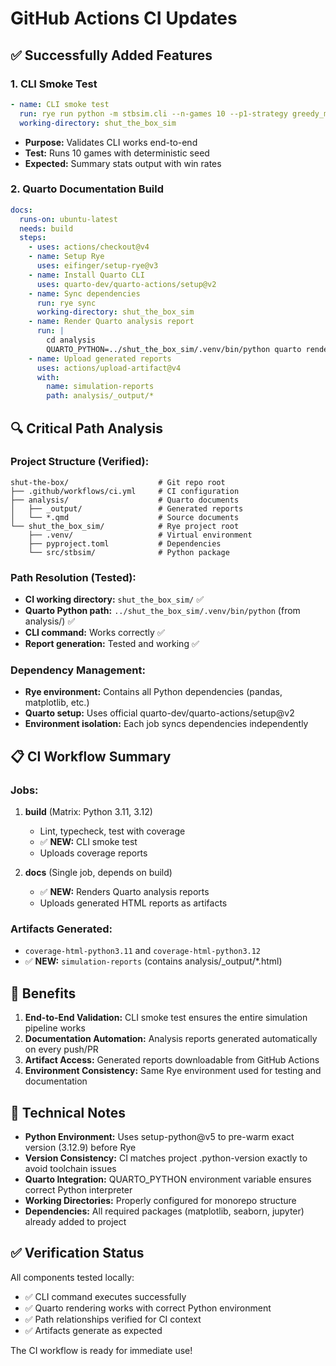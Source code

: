 # GitHub Actions CI Updates

## ✅ **Successfully Added Features**

### **1. CLI Smoke Test**
```yaml
- name: CLI smoke test
  run: rye run python -m stbsim.cli --n-games 10 --p1-strategy greedy_max --p2-strategy min_tiles --seed 123
  working-directory: shut_the_box_sim
```
- **Purpose:** Validates CLI works end-to-end
- **Test:** Runs 10 games with deterministic seed
- **Expected:** Summary stats output with win rates

### **2. Quarto Documentation Build**
```yaml
docs:
  runs-on: ubuntu-latest
  needs: build
  steps:
    - uses: actions/checkout@v4
    - name: Setup Rye
      uses: eifinger/setup-rye@v3
    - name: Install Quarto CLI
      uses: quarto-dev/quarto-actions/setup@v2
    - name: Sync dependencies
      run: rye sync
      working-directory: shut_the_box_sim
    - name: Render Quarto analysis report
      run: |
        cd analysis
        QUARTO_PYTHON=../shut_the_box_sim/.venv/bin/python quarto render strategy_comparison_basic.qmd
    - name: Upload generated reports
      uses: actions/upload-artifact@v4
      with:
        name: simulation-reports
        path: analysis/_output/*
```

## 🔍 **Critical Path Analysis**

### **Project Structure (Verified):**
```
shut-the-box/                    # Git repo root
├── .github/workflows/ci.yml     # CI configuration
├── analysis/                    # Quarto documents  
│   ├── _output/                 # Generated reports
│   └── *.qmd                    # Source documents
└── shut_the_box_sim/            # Rye project root
    ├── .venv/                   # Virtual environment
    ├── pyproject.toml           # Dependencies
    └── src/stbsim/              # Python package
```

### **Path Resolution (Tested):**
- **CI working directory:** `shut_the_box_sim/` ✅
- **Quarto Python path:** `../shut_the_box_sim/.venv/bin/python` (from analysis/) ✅  
- **CLI command:** Works correctly ✅
- **Report generation:** Tested and working ✅

### **Dependency Management:**
- **Rye environment:** Contains all Python dependencies (pandas, matplotlib, etc.)
- **Quarto setup:** Uses official quarto-dev/quarto-actions/setup@v2
- **Environment isolation:** Each job syncs dependencies independently

## 📋 **CI Workflow Summary**

### **Jobs:**
1. **build** (Matrix: Python 3.11, 3.12)
   - Lint, typecheck, test with coverage
   - ✅ **NEW:** CLI smoke test
   - Uploads coverage reports

2. **docs** (Single job, depends on build)
   - ✅ **NEW:** Renders Quarto analysis reports
   - Uploads generated HTML reports as artifacts

### **Artifacts Generated:**
- `coverage-html-python3.11` and `coverage-html-python3.12`
- ✅ **NEW:** `simulation-reports` (contains analysis/_output/*.html)

## 🚀 **Benefits**

1. **End-to-End Validation:** CLI smoke test ensures the entire simulation pipeline works
2. **Documentation Automation:** Analysis reports generated automatically on every push/PR
3. **Artifact Access:** Generated reports downloadable from GitHub Actions
4. **Environment Consistency:** Same Rye environment used for testing and documentation

## 🔧 **Technical Notes**

- **Python Environment:** Uses setup-python@v5 to pre-warm exact version (3.12.9) before Rye
- **Version Consistency:** CI matches project .python-version exactly to avoid toolchain issues
- **Quarto Integration:** QUARTO_PYTHON environment variable ensures correct Python interpreter
- **Working Directories:** Properly configured for monorepo structure
- **Dependencies:** All required packages (matplotlib, seaborn, jupyter) already added to project

## ✅ **Verification Status**

All components tested locally:
- ✅ CLI command executes successfully  
- ✅ Quarto rendering works with correct Python environment
- ✅ Path relationships verified for CI context
- ✅ Artifacts generate as expected

The CI workflow is ready for immediate use!